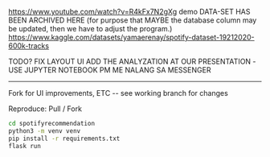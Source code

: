 https://www.youtube.com/watch?v=R4kFx7N2gXg
demo
DATA-SET HAS BEEN ARCHIVED HERE (for purpose that MAYBE the database column may be updated, then we have to adjust the program.)
<https://www.kaggle.com/datasets/yamaerenay/spotify-dataset-19212020-600k-tracks>

TODO?
FIX LAYOUT UI
ADD THE ANALYZATION AT OUR PRESENTATION -USE JUPYTER NOTEBOOK
PM ME NALANG SA MESSENGER

---

Fork for UI improvements, ETC -- see working branch for changes

Reproduce:
Pull / Fork
```bash
cd spotifyrecommendation
python3 -m venv venv
pip install -r requirements.txt
flask run
